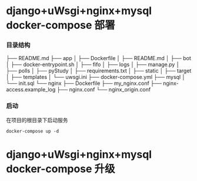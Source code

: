 # django+uWsgi+nginx+mysql docker-compose 部署

### 目录结构

├── README.md
├── app
│ ├── Dockerfile
│ ├── README.md
│ ├── bot
│ ├── docker-entrypoint.sh
│ ├── fifo
│ ├── logs
│ ├── manage.py
│ ├── polls
│ ├── pyStudy
│ ├── requirements.txt
│ ├── static
│ ├── target
│ ├── templates
│ └── uwsgi.ini
├── docker-compose.yml
├── mysql
│ └── init.sql
└── nginx
├── Dockerfile
├── my_nginx.conf
├── nginx-access.example_log
├── nginx.conf
└── nginx_origin.conf

### 启动

在项目的根目录下启动服务

```shell
docker-compose up -d
```

# django+uWsgi+nginx+mysql docker-compose 升级
